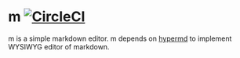 # m [![CircleCI](https://circleci.com/gh/garaemon/m.svg?style=svg)](https://circleci.com/gh/garaemon/m)

m is a simple markdown editor.
m depends on [hypermd](https://github.com/laobubu/HyperMd) to implement WYSIWYG editor of markdown.
